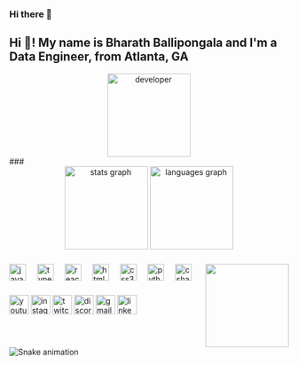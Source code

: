 ### Hi there 👋

<h2 align="left">Hi 👋! My name is Bharath Ballipongala and I'm a Data Engineer, from Atlanta, GA</h2>
<div align ="center">
  <img src="https://cdn.gencraft.com/prod/user/392dd840-1edf-4c4d-aa08-16000ed0a91f/f73bd0c3-fc69-4138-a383-225771761eeb/image/image0_0.jpg?Expires=1709936637&Signature=bqvgz-sYZNArMNh7y2slvIKZ2LHcF42eKtfn2yTplH1NdsqWVAEaC~AH~K2ytUKYCt-HIQazyjctPbBq0Zn9DDatwhRN6Wop6emUSHmMfN9cLayHuCUQuuOdR0umjYkRBIfaR9azzFohjzLkJN9IOYBN3CvT5zg7xNHhjLyGKW~aTnyUWQx0JVJ5Bbcn5XZ1dfHqjM3yHKMIMw3MPio1Ki~kIt4DJnVoXWwBoZghBJbISqA22hGMMBtMV6iShr80It8PagqfNIU~G~MoDlACX239sVAwCUqBxvflaGRczs3RYEit5lmTBWvMWa4Gylo5fbZx1fZOBNRhU6Bq5LrZlw__&Key-Pair-Id=K3RDDB1TZ8BHT8" height="150" alt="developer"/>
</div>
###

<div align="center">
  <img src="https://github-readme-stats.vercel.app/api?username=maurodesouza&hide_title=false&hide_rank=false&show_icons=true&include_all_commits=true&count_private=true&disable_animations=false&theme=dracula&locale=en&hide_border=false" height="150" alt="stats graph"  />
  <img src="https://github-readme-stats.vercel.app/api/top-langs?username=maurodesouza&locale=en&hide_title=false&layout=compact&card_width=320&langs_count=5&theme=dracula&hide_border=false" height="150" alt="languages graph"  />
</div>

###

<img align="right" height="150" src="https://i.imgflip.com/65efzo.gif"  />

###

<div align="left">
  <img src="https://cdn.jsdelivr.net/gh/devicons/devicon/icons/javascript/javascript-original.svg" height="30" alt="javascript logo"  />
  <img width="12" />
  <img src="https://cdn.jsdelivr.net/gh/devicons/devicon/icons/typescript/typescript-original.svg" height="30" alt="typescript logo"  />
  <img width="12" />
  <img src="https://cdn.jsdelivr.net/gh/devicons/devicon/icons/react/react-original.svg" height="30" alt="react logo"  />
  <img width="12" />
  <img src="https://cdn.jsdelivr.net/gh/devicons/devicon/icons/html5/html5-original.svg" height="30" alt="html5 logo"  />
  <img width="12" />
  <img src="https://cdn.jsdelivr.net/gh/devicons/devicon/icons/css3/css3-original.svg" height="30" alt="css3 logo"  />
  <img width="12" />
  <img src="https://cdn.jsdelivr.net/gh/devicons/devicon/icons/python/python-original.svg" height="30" alt="python logo"  />
  <img width="12" />
  <img src="https://cdn.jsdelivr.net/gh/devicons/devicon/icons/csharp/csharp-original.svg" height="30" alt="csharp logo"  />
</div>

###

<div align="left">
  <img src="https://img.shields.io/static/v1?message=Youtube&logo=youtube&label=&color=FF0000&logoColor=white&labelColor=&style=for-the-badge" height="35" alt="youtube logo"  />
  <img src="https://img.shields.io/static/v1?message=Instagram&logo=instagram&label=&color=E4405F&logoColor=white&labelColor=&style=for-the-badge" height="35" alt="instagram logo"  />
  <img src="https://img.shields.io/static/v1?message=Twitch&logo=twitch&label=&color=9146FF&logoColor=white&labelColor=&style=for-the-badge" height="35" alt="twitch logo"  />
  <img src="https://img.shields.io/static/v1?message=Discord&logo=discord&label=&color=7289DA&logoColor=white&labelColor=&style=for-the-badge" height="35" alt="discord logo"  />
  <img src="https://img.shields.io/static/v1?message=Gmail&logo=gmail&label=&color=D14836&logoColor=white&labelColor=&style=for-the-badge" height="35" alt="gmail logo"  />
  <img src="https://img.shields.io/static/v1?message=LinkedIn&logo=linkedin&label=&color=0077B5&logoColor=white&labelColor=&style=for-the-badge" height="35" alt="linkedin logo"  />
</div>

###

<br clear="both">

<img src="https://raw.githubusercontent.com/maurodesouza/maurodesouza/output/snake.svg" alt="Snake animation" />

###

